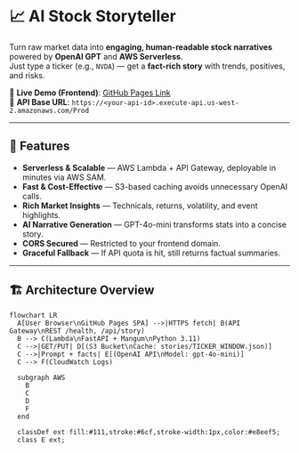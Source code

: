 # 📈 AI Stock Storyteller

Turn raw market data into **engaging, human-readable stock narratives** powered by **OpenAI GPT** and **AWS Serverless**.  
Just type a ticker (e.g., `NVDA`) — get a **fact-rich story** with trends, positives, and risks.

🔗 **Live Demo (Frontend)**: [GitHub Pages Link](https://kowshik-anirudh.github.io/ai-stock-storyteller/)  
🔗 **API Base URL**: `https://<your-api-id>.execute-api.us-west-2.amazonaws.com/Prod`

---

## 🚀 Features
- **Serverless & Scalable** — AWS Lambda + API Gateway, deployable in minutes via AWS SAM.
- **Fast & Cost-Effective** — S3-based caching avoids unnecessary OpenAI calls.
- **Rich Market Insights** — Technicals, returns, volatility, and event highlights.
- **AI Narrative Generation** — GPT-4o-mini transforms stats into a concise story.
- **CORS Secured** — Restricted to your frontend domain.
- **Graceful Fallback** — If API quota is hit, still returns factual summaries.

---

## 🏗 Architecture Overview

```mermaid
flowchart LR
  A[User Browser\nGitHub Pages SPA] -->|HTTPS fetch| B(API Gateway\nREST /health, /api/story)
  B --> C(Lambda\nFastAPI + Mangum\nPython 3.11)
  C -->|GET/PUT| D[(S3 Bucket\nCache: stories/TICKER_WINDOW.json)]
  C -->|Prompt + facts| E[(OpenAI API\nModel: gpt-4o-mini)]
  C --> F(CloudWatch Logs)

  subgraph AWS
    B
    C
    D
    F
  end

  classDef ext fill:#111,stroke:#6cf,stroke-width:1px,color:#e8eef5;
  class E ext;
